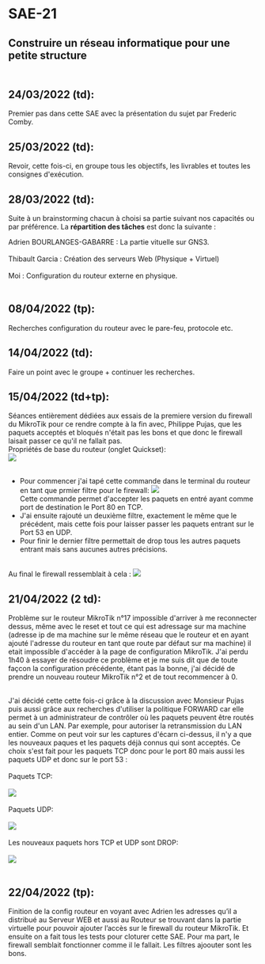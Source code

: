 # SAE-21
## Construire un réseau informatique pour une petite structure</br></br> 

## 24/03/2022 (td):

Premier pas dans cette SAE avec la présentation du sujet par Frederic Comby. 

## 25/03/2022 (td):

Revoir, cette fois-ci, en groupe tous les objectifs, les livrables et toutes les consignes d'exécution.

## 28/03/2022 (td):

Suite à un brainstorming chacun à choisi sa partie suivant nos capacités ou par préférence. La **répartition des tâches** est donc la suivante : 

Adrien BOURLANGES-GABARRE : La partie vituelle sur GNS3.</br></br>
Thibault Garcia : Création des serveurs Web (Physique + Virtuel)</br></br>
Moi : Configuration du routeur externe en physique.</br></br>

## 08/04/2022 (tp):

Recherches configuration du routeur avec le pare-feu, protocole etc. 

## 14/04/2022 (td):

Faire un point avec le groupe + continuer les recherches.

## 15/04/2022 (td+tp):

Séances entièrement dédiées aux essais de la premiere version du firewall du MikroTik pour ce rendre compte à la fin avec, Philippe Pujas, que les paquets acceptés et bloqués n'était pas les bons et que donc le firewall laisait passer ce qu'il ne fallait pas.  </br>
Propriétés de base du routeur (onglet Quickset):</br>
<img src="https://github.com/guilhemmas/SAE-21/blob/main/Mikrotik_quickset.png"/> </br></br>

- Pour commencer j'ai tapé cette commande dans le terminal du routeur en tant que prmier filtre pour le firewall:
<img src="https://github.com/guilhemmas/SAE-21/blob/main/Config1_Firewallport80.png"/> </br>
Cette commande permet d'accepter les paquets en entré ayant comme port de destination le Port 80 en TCP.
- J'ai ensuite rajouté un deuxième filtre, exactement le même que le précédent, mais cette fois pour laisser passer les paquets entrant sur le Port 53 en UDP. 
- Pour finir le dernier filtre permettait de drop tous les autres paquets entrant mais sans aucunes autres précisions. </br></br>

Au final le firewall ressemblait à cela :
<img src="https://github.com/guilhemmas/SAE-21/blob/main/Congi1firewall.png"/> </br>
## 21/04/2022 (2 td):

Problème sur le routeur MikroTik n°17 impossible d'arriver à me reconnecter dessus, même avec le reset et tout ce qui est adressage sur ma machine (adresse ip de ma machine sur le même réseau que le routeur et en ayant ajouté l'adresse du routeur en tant que route par défaut sur ma machine) il etait impossible d'accéder à la page de configuration MikroTik. J'ai perdu 1h40 à essayer de résoudre ce problème et je me suis dit que de toute façcon la configuration précédente, étant pas la bonne, j'ai décidé de prendre un nouveau routeur MikroTik n°2 et de tout recommencer à 0.</br></br>

J'ai décidé cette cette fois-ci grâce à la discussion avec Monsieur Pujas puis aussi grâce aux recherches d'utiliser la politique FORWARD car elle permet à un administrateur de contrôler où les paquets peuvent être routés au sein d'un LAN. Par exemple, pour autoriser la retransmission du LAN entier. Comme on peut voir sur les captures d'écarn ci-dessus, il n'y a que les nouveaux paques et les paquets déjà connus qui sont acceptés. Ce choix s'est fait pour les paquets TCP donc pour le port 80 mais aussi les paquets UDP et donc sur le port 53 : </br></br>
Paquets TCP:</br></br>
<img src="https://github.com/guilhemmas/SAE-21/blob/main/Config2TCP.png"/> </br></br>
Paquets UDP:</br></br>
<img src="https://github.com/guilhemmas/SAE-21/blob/main/config2UDP.png"/> </br></br>
Les nouveaux paquets hors TCP et UDP sont DROP:</br></br>
<img src="https://github.com/guilhemmas/SAE-21/blob/main/config2DROP.png"/> </br></br>

## 22/04/2022 (tp):

Finition de la config routeur en voyant avec Adrien les adresses qu’il a distribué au Serveur WEB et aussi au Routeur se trouvant dans la partie virtuelle pour pouvoir ajouter l’accès sur le firewall du routeur MikroTik. Et ensuite on a fait tous les tests pour cloturer cette SAE. Pour ma part, le firewall semblait fonctionner comme il le fallait. Les filtres ajoouter sont les bons.

